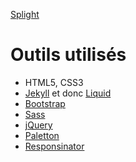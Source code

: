 [Splight](https://jacquev6.github.io/splight.fr/)

Outils utilisés
===============

- HTML5, CSS3
- [Jekyll](http://jekyllrb.com) et donc [Liquid](https://shopify.github.io/liquid/)
- [Bootstrap](http://getbootstrap.com)
- [Sass](https://sass-lang.com/)
- [jQuery](http://jquery.com)
- [Paletton](http://paletton.com)
- [Responsinator](http://www.responsinator.com/?url=http%3A%2F%2Fjacquev6.github.com%2Fsplight.fr)
